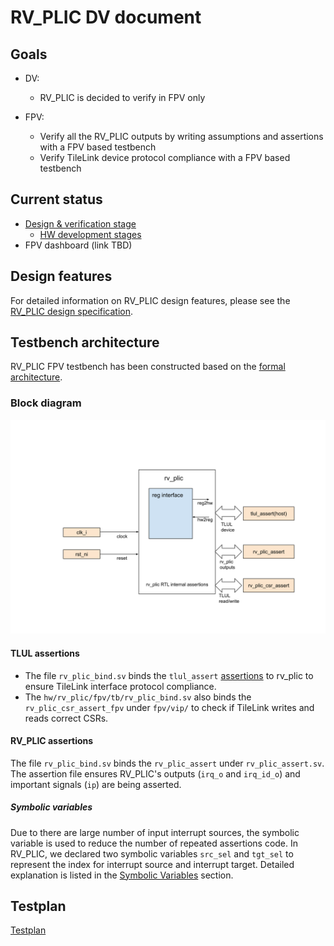 # RV_PLIC DV document

## Goals
* DV:
  * RV_PLIC is decided to verify in FPV only

* FPV:
  * Verify all the RV_PLIC outputs by writing assumptions and assertions with a
    FPV based testbench
  * Verify TileLink device protocol compliance with a FPV based testbench

## Current status
* [Design & verification stage](../../../../README.md)
  * [HW development stages](../../../../../doc/project_governance/development_stages.md)
* FPV dashboard (link TBD)

## Design features
For detailed information on RV_PLIC design features, please see the
[RV_PLIC design specification](../../README.md).

## Testbench architecture
RV_PLIC FPV testbench has been constructed based on the [formal
architecture](../../../../formal/README.md).

### Block diagram
![Block diagram](fpv.svg)

#### TLUL assertions
* The file `rv_plic_bind.sv` binds the `tlul_assert` [assertions](../../../../ip/tlul/doc/TlulProtocolChecker.md)
  to rv_plic to ensure TileLink interface protocol compliance.
* The `hw/rv_plic/fpv/tb/rv_plic_bind.sv` also binds the `rv_plic_csr_assert_fpv`
  under `fpv/vip/` to check if TileLink writes and reads correct
  CSRs.

#### RV_PLIC assertions
The file `rv_plic_bind.sv` binds the `rv_plic_assert` under `rv_plic_assert.sv`.
The assertion file ensures RV_PLIC's outputs (`irq_o` and `irq_id_o`) and important signals (`ip`) are being asserted.

##### Symbolic variables
Due to there are large number of input interrupt sources, the symbolic variable
is used to reduce the number of repeated assertions code. In RV_PLIC, we
declared two symbolic variables `src_sel` and `tgt_sel` to represent the index for
interrupt source and interrupt target.
Detailed explanation is listed in the
[Symbolic Variables](../../../../formal/README.md#symbolic-variables) section.

## Testplan
[Testplan](../data/rv_plic_fpv_testplan.hjson)
